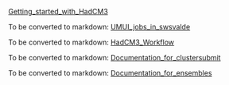 [Getting_started_with_HadCM3](Getting_started_with_HadCM3.md)

To be converted to markdown: [UMUI_jobs_in_swsvalde](https://www.paleo.bristol.ac.uk/UM_Docs/Bristol_Tech_Notes/UMUI%20Jobs%20in%20swsvalde.docx)

To be converted to markdown: [HadCM3_Workflow](https://www.paleo.bristol.ac.uk/UM_Docs/Bristol_Tech_Notes/HadCM3_Workflow.docx)

To be converted to markdown: [Documentation_for_clustersubmit](https://www.paleo.bristol.ac.uk/UM_Docs/Bristol_Tech_Notes/Documentation_for_clustersubmit.docx)

To be converted to markdown: [Documentation_for_ensembles](https://www.paleo.bristol.ac.uk/UM_Docs/Bristol_Tech_Notes/Running_Ensembles_on_bluecrystalp4.docx)



